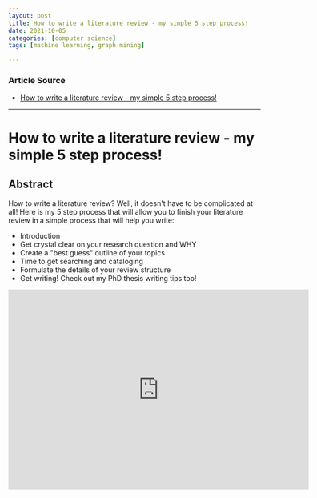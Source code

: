 ```yaml
---
layout: post
title: How to write a literature review - my simple 5 step process!
date: 2021-10-05
categories: [computer science]
tags: [machine learning, graph mining]

---
```


### Article Source

* [How to write a literature review - my simple 5 step process!](https://www.youtube.com/watch?v=2Lha-pG5QAw)


---


# How to write a literature review - my simple 5 step process!

## Abstract

How to write a literature review? 
Well, it doesn't have to be complicated at all! Here is my 5 step process that will allow you to finish your literature review in a simple process that will help you write:

* Introduction
* Get crystal clear on your research question and WHY
* Create a "best guess" outline of your topics
* Time to get searching and cataloging
* Formulate the details of your review structure
* Get writing! Check out my PhD thesis writing tips too!

<iframe width="600" height="400" src="https://www.youtube.com/embed/2Lha-pG5QAw" title="YouTube video player" frameborder="0" allow="accelerometer; autoplay; clipboard-write; encrypted-media; gyroscope; picture-in-picture" allowfullscreen></iframe>